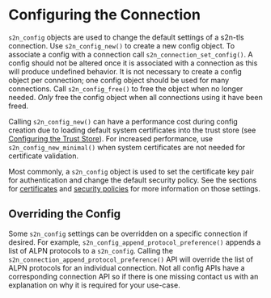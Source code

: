 # Configuring the Connection

`s2n_config` objects are used to change the default settings of a s2n-tls connection. Use `s2n_config_new()` to create a new config object. To associate a config with a connection call `s2n_connection_set_config()`. A config should not be altered once it is associated with a connection as this will produce undefined behavior. It is not necessary to create a config object per connection; one config object should be used for many connections. Call `s2n_config_free()` to free the object when no longer needed. _Only_ free the config object when all connections using it have been freed.

Calling `s2n_config_new()` can have a performance cost during config creation due to loading
default system certificates into the trust store (see [Configuring the Trust Store](./ch09-certificates.md#configuring-the-trust-store)).
For increased performance, use `s2n_config_new_minimal()` when system certificates are not needed
for certificate validation.

Most commonly, a `s2n_config` object is used to set the certificate key pair for authentication and change the default security policy. See the sections for [certificates](./ch09-certificates.md) and [security policies](./ch06-security-policies.md) for more information on those settings.

## Overriding the Config

Some `s2n_config` settings can be overridden on a specific connection if desired. For example, `s2n_config_append_protocol_preference()` appends a list of ALPN protocols to a `s2n_config`. Calling the `s2n_connection_append_protocol_preference()` API will override the list of ALPN protocols for an individual connection. Not all config APIs have a corresponding connection API so if there is one missing contact us with an explanation on why it is required for your use-case.
